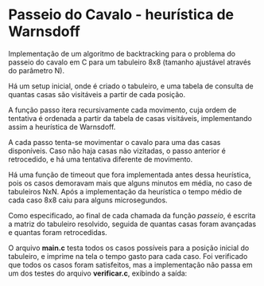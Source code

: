 # Passeio do Cavalo - heurística de Warnsdoff
Implementação de um algoritmo de backtracking para o problema do passeio do cavalo em C para um tabuleiro 8x8 (tamanho ajustável através do parâmetro N).

Há um setup inicial, onde é criado o tabuleiro, e uma tabela de consulta de quantas casas são visitáveis a partir de cada posição.

A função passo itera recursivamente cada movimento, cuja ordem de tentativa é ordenada a partir da tabela de casas visitáveis, implementando assim a heurística de Warnsdoff. 

A cada passo tenta-se movimentar o cavalo para uma das casas disponíveis. Caso não haja casas não vizitadas, o passo anterior é retrocedido, e há uma tentativa diferente de movimento.

Há uma função de timeout que fora implementada antes dessa heurística, pois os casos demoravam mais que alguns minutos em média, no caso de tabuleiros NxN. Após a implementação da heurística o tempo médio de cada caso 8x8 caiu para alguns microsegundos.

Como especificado, ao final de cada chamada da função *passeio*, é escrita a matriz do tabuleiro resolvido, seguida de quantas casas foram avançadas e quantas foram retrocedidas. 

O arquivo **main.c** testa todos os casos possíveis para a posição inicial do tabuleiro, e imprime na tela o tempo gasto para cada caso. Foi verificado que todos os casos foram satisfeitos, mas a implementação não passa em um dos testes do arquivo **verificar.c**, exibindo a saída:
